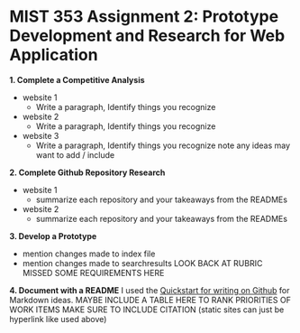 # MIST 353 Assignment 2: Prototype Development and Research for Web Application

**1. Complete a Competitive Analysis**
- website 1
	- Write a paragraph, Identify things you recognize
- website 2
	- Write a paragraph, Identify things you recognize
- website 3
	- Write a paragraph, Identify things you recognize
note any ideas may want to add / include


**2. Complete Github Repository Research**
- website 1
	- summarize each repository and your takeaways from the READMEs
- website 2
	- summarize each repository and your takeaways from the READMEs

**3. Develop a Prototype**
- mention changes made to index file
- mention changes made to searchresults
LOOK BACK AT RUBRIC MISSED SOME REQUIREMENTS HERE 

**4. Document with a README**
I used the [Quickstart for writing on Github](https://docs.github.com/en/get-started/writing-on-github/getting-started-with-writing-and-formatting-on-github/quickstart-for-writing-on-github) for Markdown ideas.
MAYBE INCLUDE A TABLE HERE TO RANK PRIORITIES OF WORK ITEMS 
MAKE SURE TO INCLUDE CITATION 
(static sites can just be hyperlink like used above)